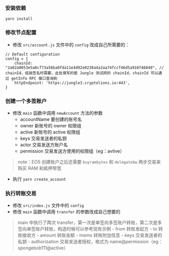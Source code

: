 ### 安装依赖
``` yarn install ```

### 修改节点配置

- 修改 ```src/account.js``` 文件中的 ```config``` 改成自己所需要的：
```
// Default configuration
config = {
    chainId: "2a02a0053e5a8cf73a56ba0fda11e4d92e0238a4a2aa74fccf46d5a910746840", // chainId，组装签名时需要，此处填写的是 Jungle 测试网的 chainId，chainId 可以通过 getInfo RPC 接口查询到
    httpEndpoint: 'https://jungle3.cryptolions.io:443',
}
```

### 创建一个多签账户

- 修改 ```main``` 函数中调用 ```newAccount``` 方法的参数
    - accountName 要创建的账号名
    - owner 新账号的 owner 权限组
    - active 新账号的 active 权限组
    - keys 交易发送者的私钥
    - actor 交易发送方账户名
    - permission 交易发送方使用的权限组（eg：avtive）

> note：EOS 创建账户之后还需要 ```buyrambytes``` 和 ```delegatebw``` 两步交易来购买 RAM 和抵押带宽

- 执行 ```yarn create_account```


### 执行转账交易

- 修改 ```src/index.js``` 文件中的 ```config```
- 修改 ```main``` 函数中调用 ```transfer``` 的参数改成自己想要的
> main 中执行了两次 transfer，第一次是单签向多签账户转账，第二次是多签向单签账户转账，构造时候可以参考现有示例
    - from 转账发起方
    - to 转账接收方
    - amount 转账金额
    - memo 转账附加信息
    - keys 交易发送者的私钥
    - authorization 交易发送者授权，格式为 name@permission（eg：spongebob111@active）